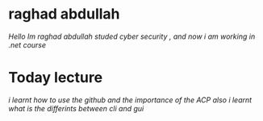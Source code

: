 # raghad abdullah #

*Hello Im raghad abdullah studed cyber security , and now i am working in .net course* 

# Today lecture #
*i learnt how to use the github and the importance of the ACP*
*also i learnt what is the differints between cli and gui*


